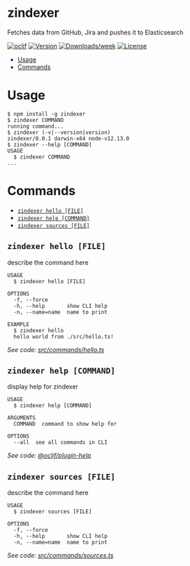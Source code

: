zindexer
========

Fetches data from GitHub, Jira and pushes it to Elasticsearch

[![oclif](https://img.shields.io/badge/cli-oclif-brightgreen.svg)](https://oclif.io)
[![Version](https://img.shields.io/npm/v/zindexer.svg)](https://npmjs.org/package/zindexer)
[![Downloads/week](https://img.shields.io/npm/dw/zindexer.svg)](https://npmjs.org/package/zindexer)
[![License](https://img.shields.io/npm/l/zindexer.svg)](https://github.com/zencrepes/zindexer/blob/master/package.json)

<!-- toc -->
* [Usage](#usage)
* [Commands](#commands)
<!-- tocstop -->
# Usage
<!-- usage -->
```sh-session
$ npm install -g zindexer
$ zindexer COMMAND
running command...
$ zindexer (-v|--version|version)
zindexer/0.0.1 darwin-x64 node-v12.13.0
$ zindexer --help [COMMAND]
USAGE
  $ zindexer COMMAND
...
```
<!-- usagestop -->
# Commands
<!-- commands -->
* [`zindexer hello [FILE]`](#zindexer-hello-file)
* [`zindexer help [COMMAND]`](#zindexer-help-command)
* [`zindexer sources [FILE]`](#zindexer-sources-file)

## `zindexer hello [FILE]`

describe the command here

```
USAGE
  $ zindexer hello [FILE]

OPTIONS
  -f, --force
  -h, --help       show CLI help
  -n, --name=name  name to print

EXAMPLE
  $ zindexer hello
  hello world from ./src/hello.ts!
```

_See code: [src/commands/hello.ts](https://github.com/zencrepes/zindexer/blob/v0.0.1/src/commands/hello.ts)_

## `zindexer help [COMMAND]`

display help for zindexer

```
USAGE
  $ zindexer help [COMMAND]

ARGUMENTS
  COMMAND  command to show help for

OPTIONS
  --all  see all commands in CLI
```

_See code: [@oclif/plugin-help](https://github.com/oclif/plugin-help/blob/v2.2.3/src/commands/help.ts)_

## `zindexer sources [FILE]`

describe the command here

```
USAGE
  $ zindexer sources [FILE]

OPTIONS
  -f, --force
  -h, --help       show CLI help
  -n, --name=name  name to print
```

_See code: [src/commands/sources.ts](https://github.com/zencrepes/zindexer/blob/v0.0.1/src/commands/sources.ts)_
<!-- commandsstop -->

